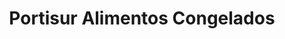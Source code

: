 ---
title: "Portisur Alimentos Congelados"
url: /montevideo/portisur-alimentos-congelados/
shop: supermercado
---